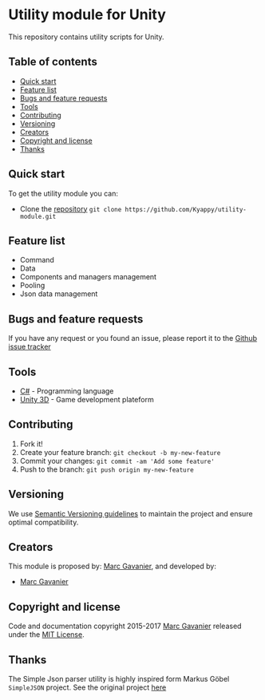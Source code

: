 # Utility module for Unity

This repository contains utility scripts for Unity.

## Table of contents

* [Quick start](#quick-start)
* [Feature list](#feature-list)
* [Bugs and feature requests](#bugs-and-feature-requests)
* [Tools](#tools)
* [Contributing](#contributing)
* [Versioning](#versioning)
* [Creators](#creators)
* [Copyright and license](#copyright-and-license)
* [Thanks](#thanks)

## Quick start

To get the utility module you can:

* Clone the [repository](https://github.com/Kyappy/utility-module) `git clone https://github.com/Kyappy/utility-module.git`

## Feature list

* Command
* Data
* Components and managers management
* Pooling
* Json data management

## Bugs and feature requests

If you have any request or you found an issue, please report it to the [Github issue tracker](https://github.com/Kyappy/utility-module/issues)

## Tools

* [C#](https://docs.microsoft.com/dotnet/csharp/) - Programming language
* [Unity 3D](https://unity3d.com/) - Game development plateform

## Contributing

1. Fork it!
2. Create your feature branch: `git checkout -b my-new-feature`
3. Commit your changes: `git commit -am 'Add some feature'`
4. Push to the branch: `git push origin my-new-feature`

## Versioning

We use [Semantic Versioning guidelines](http://semver.org/) to maintain the project and ensure optimal compatibility. 

## Creators

This module is proposed by: [Marc Gavanier](https://github.com/Kyappy/), and developed by:
* [Marc Gavanier](https://github.com/Kyappy/)

## Copyright and license

Code and documentation copyright 2015-2017 [Marc Gavanier](https://github.com/Kyappy/) released under the [MIT License](http://opensource.org/licenses/MIT).

## Thanks

The Simple Json parser utility is highly inspired form Markus Göbel `SimpleJSON` project. See the original project [here](http://wiki.unity3d.com/index.php/SimpleJSON)